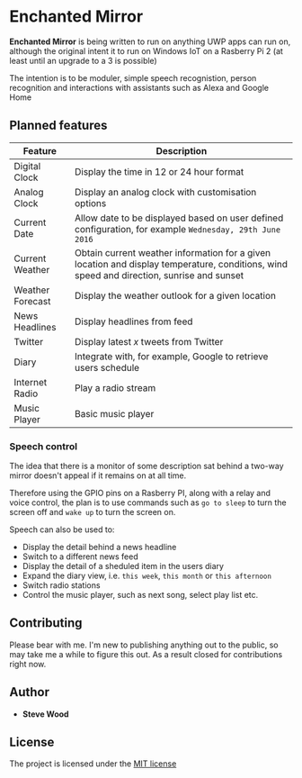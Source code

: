# Enchanted Mirror
**Enchanted Mirror** is being written to run on anything UWP apps can run on, although the original intent it to run on Windows IoT on a Rasberry Pi 2 (at least until an upgrade to a 3 is possible)

The intention is to be moduler, simple speech recognistion, person recognition and interactions with assistants such as Alexa and Google Home

## Planned features
|**Feature**|**Description**|
|---|---|
|Digital Clock|Display the time in 12 or 24 hour format|
|Analog Clock|Display an analog clock with customisation options|
|Current Date|Allow date to be displayed based on user defined configuration, for example `Wednesday, 29th June 2016`|
|Current Weather|Obtain current weather information for a given location and display temperature, conditions, wind speed and direction, sunrise and sunset|
|Weather Forecast|Display the weather outlook for a given location|
|News Headlines|Display headlines from feed|
|Twitter|Display latest *x* tweets from Twitter|
|Diary|Integrate with, for example, Google to retrieve users schedule|
|Internet Radio|Play a radio stream|
|Music Player|Basic music player|

### Speech control
The idea that there is a monitor of some description sat behind a two-way mirror doesn't appeal if it remains on at all time.

Therefore using the GPIO pins on a Rasberry PI, along with a relay and voice control, the plan is to use commands such as `go to sleep` to turn the screen off and `wake up` to turn the screen on.

Speech can also be used to:
* Display the detail behind a news headline
* Switch to a different news feed
* Display the detail of a sheduled item in the users diary
* Expand the diary view, i.e. `this week`, `this month` or `this afternoon`
* Switch radio stations
* Control the music player, such as next song, select play list etc.


## Contributing
Please bear with me. I'm new to publishing anything out to the public, so may take me a while to figure this out. As a result closed for contributions right now.

## Author
* **Steve Wood**

## License
The project is licensed under the [MIT license](LICENSE.MD)
